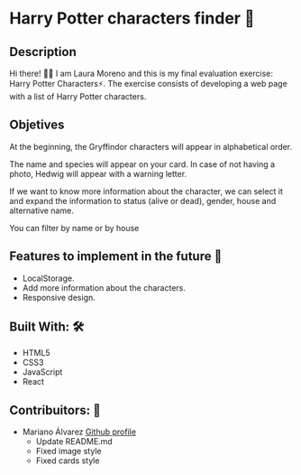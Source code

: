 # Harry Potter characters finder 🧙

## Description

Hi there! 👋🏻 I am Laura Moreno and this is my final evaluation exercise: Harry Potter Characters⚡.
The exercise consists of developing a web page with a list of Harry Potter characters.

## Objetives

At the beginning, the Gryffindor characters will appear in alphabetical order.

The name and species will appear on your card. In case of not having a photo, Hedwig will appear with a warning letter.

If we want to know more information about the character, we can select it and expand the information to status (alive or dead), gender, house and alternative name.

You can filter by name or by house

## Features to implement in the future 🔁

- LocalStorage.
- Add more information about the characters.
- Responsive design.
  
## Built With: 🛠

- HTML5
- CSS3
- JavaScript
- React

## Contribuitors: 🤝

- Mariano Álvarez [Github profile](https://github.com/creativoma)
  - Update README.md
  - Fixed image style
  - Fixed cards style